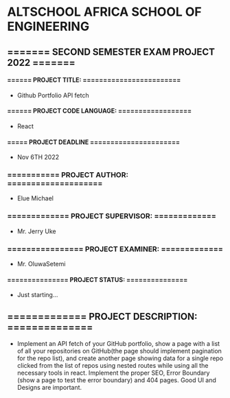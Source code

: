 # ALTSCHOOL AFRICA SCHOOL OF ENGINEERING
## ======= SECOND SEMESTER EXAM PROJECT 2022 =======
#### ====== PROJECT TITLE:  ========================
 * Github Portfolio API fetch
#### ====== PROJECT CODE LANGUAGE: ==================
 * React
#### ===== PROJECT DEADLINE   ======================
 * Nov 6TH 2022
### =========== PROJECT AUTHOR: ====================
 - Elue Michael
### =============  PROJECT SUPERVISOR: =============
 - Mr. Jerry Uke
### ================ PROJECT EXAMINER: =============
 - Mr. OluwaSetemi
#### =============== PROJECT STATUS: ===============
* Just starting...
## ============= PROJECT DESCRIPTION: ==============
* Implement an API fetch of your GitHub portfolio, show a page with a list of all your repositories on GitHub(the page should implement pagination for the repo list), and create another page showing data for a single repo clicked from the list of repos using nested routes while using all the necessary tools in react. Implement the proper SEO, Error Boundary (show a page to test the error boundary) and 404 pages. Good UI and Designs are important.
